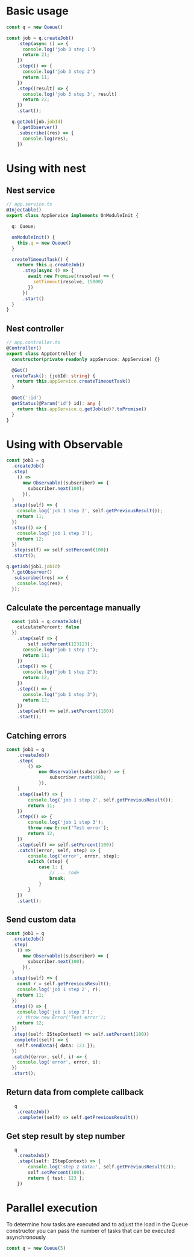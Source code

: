 # Basic usage
```typescript
const q = new Queue()

const job = q.createJob()
    .step(async () => {
      console.log('job 3 step 1')
      return 21;
    })
    .step(() => {
      console.log('job 3 step 2')
      return 11;
    })
    .step((result) => {
      console.log('job 3 step 3', result)
      return 22;
    })
    .start();

  q.getJob(job.jobId)
    ?.getObserver()
    .subscribe((res) => {
      console.log(res);
    })
```

# Using with nest
## Nest service
```typescript
// app.service.ts
@Injectable()
export class AppService implements OnModuleInit {

  q: Queue;

  onModuleInit() {
    this.q = new Queue()
  }

  createTimeoutTask() {
    return this.q.createJob()
      .step(async () => {
        await new Promise((resolve) => {
          setTimeout(resolve, 15000)
        })
      })
      .start()
  }
}
```

## Nest controller
```typescript
// app.controller.ts
@Controller()
export class AppController {
  constructor(private readonly appService: AppService) {}

  @Get()
  createTask(): {jobId: string} {
    return this.appService.createTimeoutTask()
  }

  @Get(':id')
  getStatus(@Param('id') id): any {
    return this.appService.q.getJob(id)?.toPromise()
  }
}
```
# Using with Observable
```typescript
const job1 = q
  .createJob()
  .step(
    () =>
      new Observable((subscriber) => {
        subscriber.next(100);
      }),
  )
  .step((self) => {
    console.log('job 1 step 2', self.getPreviousResult());
    return 11;
  })
  .step(() => {
    console.log('job 1 step 3');
    return 12;
  })
  .step(self) => self.setPercent(100))
  .start();

q.getJob(job1.jobId)
  ?.getObserver()
  .subscribe((res) => {
    console.log(res);
  });
```

## Calculate the percentage manually
```typescript
  const job1 = q.createJob({
    calculatePercent: false
  })
    .step(self => {
        self.setPercent(123123);
      console.log("job 1 step 1");
      return 11;
    })
    .step(() => {
      console.log("job 1 step 2");
      return 12;
    })
    .step(() => {
      console.log("job 1 step 3");
      return 13;
    })
    .step(self) => self.setPercent(100))
    .start();
```

## Catching errors
```typescript
const job1 = q
    .createJob()
    .step(
        () =>
            new Observable((subscriber) => {
                subscriber.next(100);
            }),
    )
    .step((self) => {
        console.log('job 1 step 2', self.getPreviousResult());
        return 11;
    })
    .step(() => {
        console.log('job 1 step 3');
        throw new Error('Test error');
        return 12;
    })
    .step(self) => self.setPercent(100))
    .catch((error, self, step) => {
        console.log('error', error, step);
        switch (step) {
            case 1: {
                // ... code
                break;
            }
        }
    })
    .start();
```

## Send custom data
```typescript
const job1 = q
  .createJob()
  .step(
    () =>
      new Observable((subscriber) => {
        subscriber.next(100);
      }),
  )
  .step((self) => {
    const r = self.getPreviousResult();
    console.log('job 1 step 2', r);
    return 11;
  })
  .step(() => {
    console.log('job 1 step 3');
    // throw new Error('Test error');
    return 12;
  })
  .step((self: IStepContext) => self.setPercent(100))
  .complete((self) => {
    self.sendData({ data: 123 });
  })
  .catch((error, self, i) => {
    console.log('error', error, i);
  })
  .start();
```

## Return data from complete callback
```typescript
   q
    .createJob()
    .complete((self) => self.getPreviousResult())
```

## Get step result by step number
```typescript
   q
    .createJob()
    .step((self: IStepContext) => {
        console.log('step 2 data:', self.getPreviousResult(2));
        self.setPercent(100);
        return { test: 123 };
    })
```

# Parallel execution
To determine how tasks are executed and to adjust the load in the Queue constructor you can pass the number of tasks that can be executed asynchronously

```typescript
const q = new Queue(5)
```

